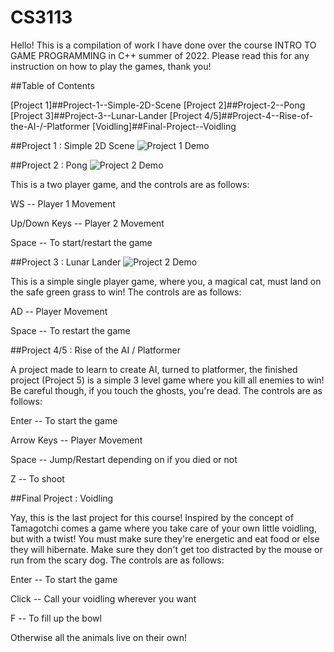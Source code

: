# CS3113

Hello! This is a compilation of work I have done over the course INTRO TO GAME PROGRAMMING in C++ summer of 2022. Please read this for any instruction on how to play the games, thank you!

##Table of Contents

[Project 1]##Project-1--Simple-2D-Scene
[Project 2]##Project-2--Pong
[Project 3]##Project-3--Lunar-Lander
[Project 4/5]##Project-4--Rise-of-the-AI-/-Platformer
[Voidling]##Final-Project--Voidling

##Project 1 : Simple 2D Scene
![Project 1 Demo](demo_gifs/Project_1_demo.gif)

##Project 2 : Pong
![Project 2 Demo](demo_gifs/Project_2_demo.gif)

This is a two player game, and the controls are as follows:

WS -- Player 1 Movement

Up/Down Keys -- Player 2 Movement

Space -- To start/restart the game

##Project 3 : Lunar Lander
![Project 2 Demo](demo_gifs/Project_3_demo.gif)

This is a simple single player game, where you, a magical cat, must land on the safe green grass to win! The controls are as follows:

AD -- Player Movement

Space -- To restart the game

##Project 4/5 : Rise of the AI / Platformer

A project made to learn to create AI, turned to platformer, the finished project (Project 5) is a simple 3 level game where you kill all enemies to win! Be careful though, if you touch the ghosts, you're dead. The controls are as follows:

Enter -- To start the game

Arrow Keys -- Player Movement

Space -- Jump/Restart depending on if you died or not

Z -- To shoot

##Final Project : Voidling

Yay, this is the last project for this course! Inspired by the concept of Tamagotchi comes a game where you take care of your own little voidling, but with a twist! You must make sure they're energetic and eat food or else they will hibernate. Make sure they don't get too distracted by the mouse or run from the scary dog. The controls are as follows:

Enter -- To start the game

Click -- Call your voidling wherever you want

F -- To fill up the bowl

Otherwise all the animals live on their own!

